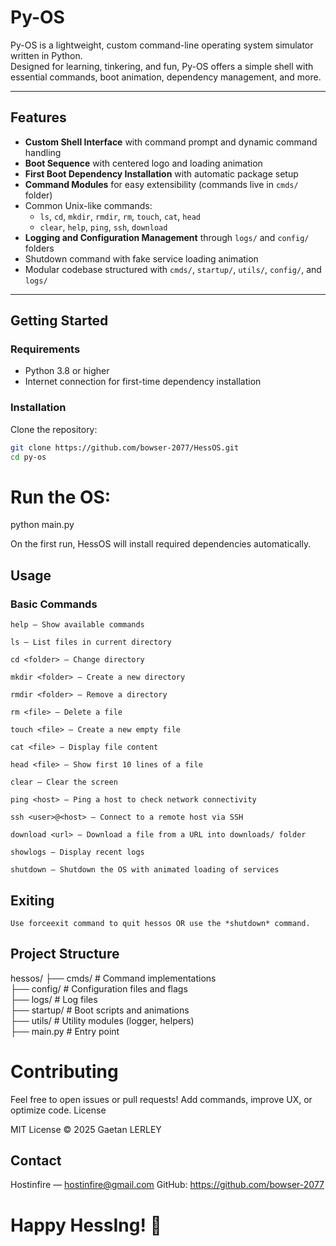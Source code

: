 # Py-OS

Py-OS is a lightweight, custom command-line operating system simulator written in Python.  
Designed for learning, tinkering, and fun, Py-OS offers a simple shell with essential commands, boot animation, dependency management, and more.

---

## Features

- **Custom Shell Interface** with command prompt and dynamic command handling
- **Boot Sequence** with centered logo and loading animation  
- **First Boot Dependency Installation** with automatic package setup  
- **Command Modules** for easy extensibility (commands live in `cmds/` folder)  
- Common Unix-like commands:  
  - `ls`, `cd`, `mkdir`, `rmdir`, `rm`, `touch`, `cat`, `head`  
  - `clear`, `help`, `ping`, `ssh`, `download`  
- **Logging and Configuration Management** through `logs/` and `config/` folders  
- Shutdown command with fake service loading animation  
- Modular codebase structured with `cmds/`, `startup/`, `utils/`, `config/`, and `logs/`

---

## Getting Started

### Requirements

- Python 3.8 or higher  
- Internet connection for first-time dependency installation

### Installation

Clone the repository:

```bash
git clone https://github.com/bowser-2077/HessOS.git
cd py-os
```

# Run the OS:

python main.py

On the first run, HessOS will install required dependencies automatically.
## Usage
### Basic Commands

    help — Show available commands

    ls — List files in current directory

    cd <folder> — Change directory

    mkdir <folder> — Create a new directory

    rmdir <folder> — Remove a directory

    rm <file> — Delete a file

    touch <file> — Create a new empty file

    cat <file> — Display file content

    head <file> — Show first 10 lines of a file

    clear — Clear the screen

    ping <host> — Ping a host to check network connectivity

    ssh <user>@<host> — Connect to a remote host via SSH

    download <url> — Download a file from a URL into downloads/ folder

    showlogs — Display recent logs

    shutdown — Shutdown the OS with animated loading of services

## Exiting

    Use forceexit command to quit hessos OR use the *shutdown* command.

## Project Structure

hessos/
├── cmds/          # Command implementations  
├── config/        # Configuration files and flags  
├── logs/          # Log files  
├── startup/       # Boot scripts and animations  
├── utils/         # Utility modules (logger, helpers)  
├── main.py        # Entry point  

# Contributing

Feel free to open issues or pull requests! Add commands, improve UX, or optimize code.
License

MIT License © 2025 Gaetan LERLEY
## Contact

Hostinfire — hostinfire@gmail.com
GitHub: https://github.com/bowser-2077

# Happy HessIng! 🚀

